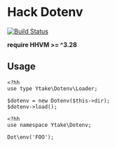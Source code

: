 # Hack Dotenv

[![Build Status](https://travis-ci.org/ytake/hackdotenv.svg?branch=master)](https://travis-ci.org/ytake/hackdotenv)

**require HHVM >= ^3.28**

## Usage

```hack
<?hh
use type Ytake\Dotenv\Loader;

$dotenv = new Dotenv($this->dir);
$dotenv->load();
```

```hack
<?hh
use namespace Ytake\Dotenv;

Dot\env('FOO');
```
